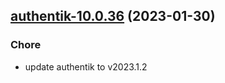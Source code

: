 

## [authentik-10.0.36](https://github.com/truecharts/charts/compare/authentik-10.0.35...authentik-10.0.36) (2023-01-30)

### Chore

- update authentik to v2023.1.2
  
  